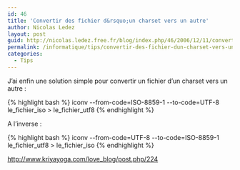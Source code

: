 ```yaml
---
id: 46
title: 'Convertir des fichier d&rsquo;un charset vers un autre'
author: Nicolas Ledez
layout: post
guid: http://nicolas.ledez.free.fr/blog/index.php/46/2006/12/11/convertir-des-fichier-dun-charset-vers-un-autre/
permalink: /informatique/tips/convertir-des-fichier-dun-charset-vers-un-autre/
categories:
  - Tips
---
```

J&rsquo;ai enfin une solution simple pour convertir un fichier d&rsquo;un charset vers un autre :

{% highlight bash %}
    iconv --from-code=ISO-8859-1 --to-code=UTF-8 le_fichier_iso > le_fichier_utf8
{% endhighlight %}

A l&rsquo;inverse :

{% highlight bash %}
    iconv --from-code=UTF-8 --to-code=ISO-8859-1 le_fichier_utf8 > le_fichier_iso
{% endhighlight %}

<http://www.kriyayoga.com/love_blog/post.php/224>
